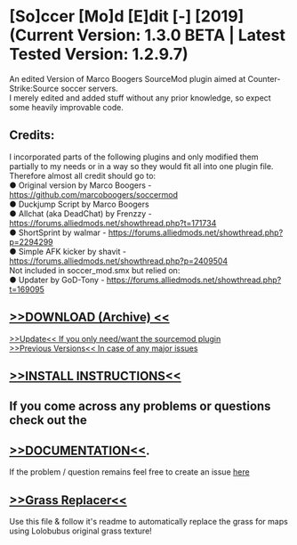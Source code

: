 # [So]ccer [Mo]d [E]dit [-] [2019] (Current Version: 1.3.0 BETA | Latest Tested Version: 1.2.9.7)  

An edited Version of Marco Boogers SourceMod plugin aimed at Counter-Strike:Source soccer servers.  
I merely edited and added stuff without any prior knowledge, so expect some heavily improvable code.  
  
  
## Credits:
I incorporated parts of the following plugins and only modified them partially to my needs or in a way so they would fit all into one plugin file. Therefore almost all credit should go to:  
  ● Original version by Marco Boogers - https://github.com/marcoboogers/soccermod  
  ● Duckjump Script by Marco Boogers  
  ● Allchat (aka DeadChat) by Frenzzy - https://forums.alliedmods.net/showthread.php?t=171734  
  ● ShortSprint by walmar - https://forums.alliedmods.net/showthread.php?p=2294299  
  ● Simple AFK kicker by shavit - https://forums.alliedmods.net/showthread.php?p=2409504  
  Not included in soccer_mod.smx but relied on:  
  ● Updater by GoD-Tony - https://forums.alliedmods.net/showthread.php?t=169095  
  
  
## [>>DOWNLOAD (Archive) <<](https://github.com/MK99MA/SoMoE-19/releases/tag/1.2.7)  
[>>Update<< If you only need/want the sourcemod plugin](https://github.com/MK99MA/soccermod-2019edit/raw/master/addons/sourcemod/plugins/soccer_mod.smx)  
[>>Previous Versions<< In case of any major issues](https://github.com/MK99MA/soccermod-2019edit/blob/master/addons/sourcemod/plugins/old/)  

## [>>INSTALL INSTRUCTIONS<<](https://somoe-19.readthedocs.io/en/latest/install.html)  
  
## If you come across any problems or questions check out the  

## [>>DOCUMENTATION<<](https://somoe-19.readthedocs.io/en/latest/index.html).

If the problem / question remains feel free to create an issue [here](https://github.com/MK99MA/soccermod-2019edit/issues)  

## [>>Grass Replacer<<](https://github.com/MK99MA/SoMoE-19/raw/master/Grassreplacer.zip)  

Use this file & follow it's readme to automatically replace the grass for maps using Lolobubus original grass texture!  

